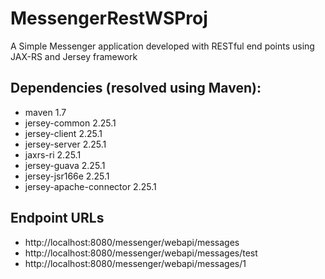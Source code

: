 # MessengerRestWSProj
A Simple Messenger application developed with RESTful end points using JAX-RS and Jersey framework

## Dependencies (resolved using Maven):
* maven 1.7
* jersey-common 2.25.1
* jersey-client 2.25.1
* jersey-server 2.25.1
* jaxrs-ri 2.25.1
* jersey-guava 2.25.1
* jersey-jsr166e 2.25.1
* jersey-apache-connector 2.25.1

## Endpoint URLs
* http://localhost:8080/messenger/webapi/messages
* http://localhost:8080/messenger/webapi/messages/test
* http://localhost:8080/messenger/webapi/messages/1